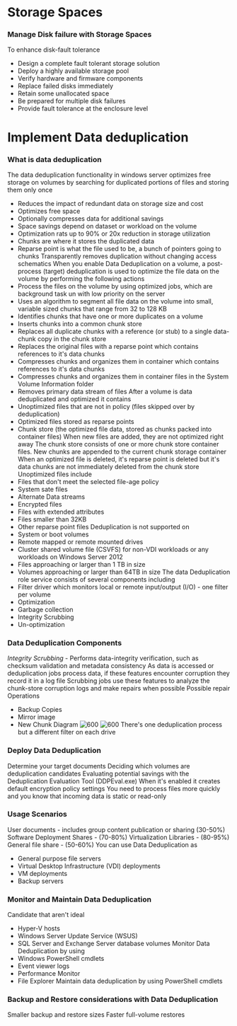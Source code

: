 # Storage Spaces
### Manage Disk failure with Storage Spaces
To enhance disk-fault tolerance
- Design a complete fault tolerant storage solution
- Deploy a highly available storage pool
- Verify hardware and firmware components
- Replace failed disks immediately
- Retain some unallocated space
- Be prepared for multiple disk failures
- Provide fault tolerance at the enclosure level
# Implement Data deduplication
### What is data deduplication
The data deduplication functionality in windows server optimizes free storage on volumes by searching for duplicated portions of files and storing them only once
- Reduces the impact of redundant data on storage size and cost
- Optimizes free space
- Optionally compresses data for additional savings
- Space savings depend on dataset or workload on the volume
- Optimization rats up to 90% or 20x reduction in storage utilization
- Chunks are where it stores the duplicated data
- Reparse point is what the file used to be, a bunch of pointers going to chunks
Transparently removes duplication without changing access schematics
When you enable Data Deduplication on a volume, a post-process (target) deduplication is used to optimize the file data on the volume by performing the following actions
- Process the files on the volume by using optimized jobs, which are background task un with low priority on the server
- Uses an algorithm to segment all file data on the volume into small, variable sized chunks that range from 32 to 128 KB
- Identifies chunks that have one or more duplicates on a volume
- Inserts chunks into a common chunk store
- Replaces all duplicate chunks with a reference (or stub) to a single data-chunk copy in the chunk store
- Replaces the original files with a reparse point which contains references to it's data chunks
- Compresses chunks and organizes them in container which contains references to it's data chunks
- Compresses chunks and organizes them in container files in the System Volume Information folder
- Removes primary data stream of files
After a volume is data deduplicated and optimized it contains
- Unoptimized files that are not in policy (files skipped over by deduplication)
- Optimized files stored as reparse points
- Chunk store (the optimized file data, stored as chunks packed into container files)
When new files are added, they are not optimized right away
The chunk store consists of one or more chunk store container files. New chunks are appended to the current chunk storage container
When an optimized file is deleted, it's reparse point is deleted but it's data chunks are not immediately deleted from the chunk store
Unoptimized files include
- Files that don't meet the selected file-age policy
- System sate files
- Alternate Data streams
- Encrypted files
- Files with extended attributes
- Files smaller than 32KB
- Other reparse point files
Deduplication is not supported on
- System or boot volumes
- Remote mapped or remote mounted drives
- Cluster shared volume file (CSVFS) for non-VDI workloads or any workloads on Windows Server 2012
- Files approaching or larger than 1 TB in size
- Volumes approaching or larger than 64TB in size
The data Deduplication role service consists of several components including
- Filter driver which monitors local or remote input/output (I/O) - one filter per volume
- Optimization
- Garbage collection
- Integrity Scrubbing
- Un-optimization
### Data Deduplication Components
*Integrity Scrubbing* - Performs data-integrity verification, such as checksum validation and metadata consistency
As data is accessed or deduplication jobs process data, if these features encounter corruption they record it in a log file
Scrubbing jobs use these features to analyze the chunk-store corruption logs and make repairs when possible
Possible repair Operations
- Backup Copies
- Mirror image
- New Chunk
Diagram
	![600](Pasted%20image%2020240201140249.png)
	![600](Pasted%20image%2020240201140614.png)
There's one deduplication process but a different filter on each drive
### Deploy Data Deduplication
Determine your target documents
Deciding which volumes are deduplication candidates
Evaluating potential savings with the Deduplication Evaluation Tool (DDPEval.exe)
When it's enabled it creates default encryption policy settings
You need to process files more quickly and you know that incoming data is static or read-only
### Usage Scenarios
User documents - includes group content publication or sharing (30-50%)
Software Deployment Shares - (70-80%)
Virtualization Libraries - (80-95%)
General file share - (50-60%)
You can use Data Deduplication as
- General purpose file servers
- Virtual Desktop Infrastructure (VDI) deployments
- VM deployments
- Backup servers
### Monitor and Maintain Data Deduplication
Candidate that aren't ideal
- Hyper-V hosts
- Windows Server Update Service (WSUS)
- SQL Server and Exchange Server database volumes
Monitor Data Deduplication by using
- Windows PowerShell cmdlets
- Event viewer logs
- Performance Monitor
- File Explorer
Maintain data deduplication by using PowerShell cmdlets
### Backup and Restore considerations with Data Deduplication
Smaller backup and restore sizes
Faster full-volume restores